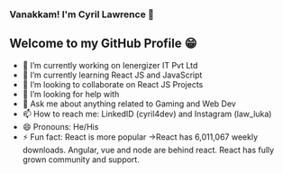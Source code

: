 ### Vanakkam! I'm Cyril Lawrence 👋
## Welcome to my GitHub Profile 😁

- 🔭 I’m currently working on Ienergizer IT Pvt Ltd
- 🌱 I’m currently learning React JS and JavaScript
- 👯 I’m looking to collaborate on React JS Projects
- 🤔 I’m looking for help with 
- 💬 Ask me about anything related to Gaming and Web Dev
- 📫 How to reach me: LinkedID (cyril4dev) and Instagram (law_luka)
- 😄 Pronouns: He/His
- ⚡ Fun fact: React is more popular
     →React has 6,011,067 weekly downloads. Angular, vue and node are behind react. React has fully       grown community and support.
